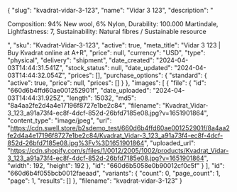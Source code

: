 {
  "slug": "kvadrat-vidar-3-123",
  "name": "Vidar 3 123",
  "description": "<p>Composition: 94% New wool, 6% Nylon, Durability: 100.000 Martindale, Lightfastness: 7, Sustainability: Natural fibres / Sustainable resource</p>",
  "sku": "Kvadrat-Vidar-3-123",
  "active": true,
  "meta_title": "Vidar 3 123 | Buy Kvadrat online at A+R",
  "price": null,
  "currency": "USD",
  "type": "physical",
  "delivery": "shipment",
  "date_created": "2024-04-03T14:44:31.541Z",
  "stock_status": null,
  "date_updated": "2024-04-03T14:44:32.054Z",
  "prices": [],
  "purchase_options": {
    "standard": {
      "active": true,
      "price": null,
      "prices": []
    }
  },
  "images": [
    {
      "file": {
        "id": "660d6b4ffd60ae001252901f",
        "date_uploaded": "2024-04-03T14:44:31.925Z",
        "length": 15032,
        "md5": "8a4aa2fe2d4a4e17196f8727e1be2c84",
        "filename": "Kvadrat_Vidar-3_123_a91a73f4-ec8f-4dcf-852d-26bfd7185e08.jpg?v=1651901864",
        "content_type": "image/jpeg",
        "url": "https://cdn.swell.store/b2sdemo_test/660d6b4ffd60ae001252901f/8a4aa2fe2d4a4e17196f8727e1be2c84/Kvadrat_Vidar-3_123_a91a73f4-ec8f-4dcf-852d-26bfd7185e08.jpg%3Fv%3D1651901864",
        "uploaded_url": "https://cdn.shopify.com/s/files/1/0012/2005/1002/products/Kvadrat_Vidar-3_123_a91a73f4-ec8f-4dcf-852d-26bfd7185e08.jpg?v=1651901864",
        "width": 192,
        "height": 192
      },
      "id": "660d6b5058e0b90012cf0c5f"
    }
  ],
  "id": "660d6b4f055bcb0012faeaad",
  "variants": {
    "count": 0,
    "page_count": 1,
    "page": 1,
    "results": []
  },
  "filename": "kvadrat-vidar-3-123"
}